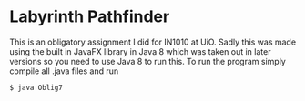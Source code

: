 # Labyrinth Pathfinder

This is an obligatory assignment I did for IN1010 at UiO.
Sadly this was made using the built in JavaFX library in Java 8
which was taken out in later versions so you need to use Java 8 to
run this. To run the program simply compile all .java files and run 
```
$ java Oblig7
```
